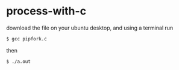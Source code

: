 # process-with-c

download the file on your ubuntu desktop, and using  a terminal run

```sh
$ gcc pipfork.c
```

then

```sh
$ ./a.out
```
